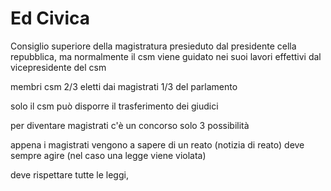 # Ed Civica



Consiglio superiore della magistratura presieduto dal presidente cella repubblica, ma normalmente il csm viene guidato nei suoi lavori effettivi dal vicepresidente del csm

membri csm 2/3 eletti dai magistrati
1/3 del parlamento

solo il csm può disporre il trasferimento dei giudici

per diventare magistrati c'è un concorso 
solo 3 possibilità 

appena i magistrati vengono a sapere di un reato (notizia di reato) deve sempre agire (nel caso una legge viene violata)

deve rispettare tutte le leggi, 
<!--stackedit_data:
eyJoaXN0b3J5IjpbLTE5OTY5NTE5ODBdfQ==
-->